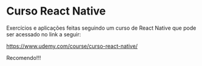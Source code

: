 # Curso React Native

Exercícios e aplicações feitas seguindo um curso de React Native que pode ser acessado no link a seguir:

https://www.udemy.com/course/curso-react-native/

Recomendo!!!
